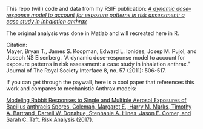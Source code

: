 This repo (will) code and data from my RSIF publication: [*A dynamic dose–response model to account for exposure patterns in risk assessment: a case study in inhalation anthrax*](http://rsif.royalsocietypublishing.org/content/early/2010/11/09/rsif.2010.0491)

The original analysis was done in Matlab and will recreated here in R.

Citation:    
Mayer, Bryan T., James S. Koopman, Edward L. Ionides, Josep M. Pujol, and Joseph NS Eisenberg. "A dynamic dose–response model to account for exposure patterns in risk assessment: a case study in inhalation anthrax." Journal of The Royal Society Interface 8, no. 57 (2011): 506-517.

If you can get through the paywall, here is a cool paper that references this work and compares to mechanistic Anthrax models:

[Modeling Rabbit Responses to Single and Multiple Aerosol Exposures of Bacillus anthracis Spores. Coleman, Margaret E., Harry M. Marks, Timothy A. Bartrand, Darrell W. Donahue, Stephanie A. Hines, Jason E. Comer, and Sarah C. Taft.  Risk Analysis (2017)](http://onlinelibrary.wiley.com/doi/10.1111/risa.12688/full).
